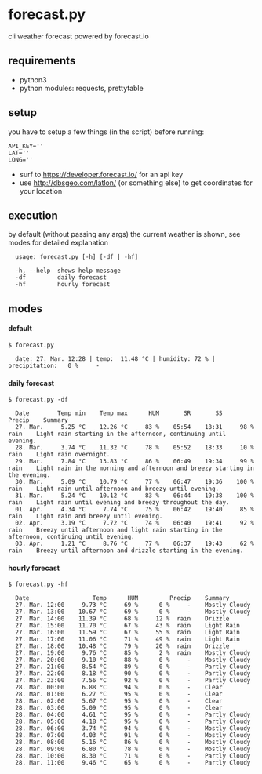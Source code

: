 # forecast.py
cli weather forecast powered by forecast.io

## requirements
- python3
- python modules: requests, prettytable 

## setup
you have to setup a few things (in the script) before running:
```
API_KEY='' 
LAT=''
LONG=''
```
- surf to https://developer.forecast.io/ for an api key
- use http://dbsgeo.com/latlon/ (or something else) to get coordinates for your location

## execution
by default (without passing any args) the current weather is shown, see modes for detailed explanation
```
  usage: forecast.py [-h] [-df | -hf]
  
  -h, --help  shows help message
  -df         daily forecast
  -hf         hourly forecast
```

## modes
#### default
```
$ forecast.py

  date: 27. Mar. 12:28 | temp:  11.48 °C | humidity: 72 % | precipitation:   0 %     -
```

#### daily forecast
```
$ forecast.py -df

  Date        Temp min    Temp max      HUM       SR       SS         Precip    Summary
  27. Mar.     5.25 °C    12.26 °C     83 %    05:54    18:31     98 %  rain    Light rain starting in the afternoon, continuing until evening.
  28. Mar.     3.74 °C    11.32 °C     78 %    05:52    18:33     10 %  rain    Light rain overnight.
  29. Mar.     7.84 °C    13.83 °C     86 %    06:49    19:34     99 %  rain    Light rain in the morning and afternoon and breezy starting in the evening.
  30. Mar.     5.09 °C    10.79 °C     77 %    06:47    19:36    100 %  rain    Light rain until afternoon and breezy until evening.
  31. Mar.     5.24 °C    10.12 °C     83 %    06:44    19:38    100 %  rain    Light rain until evening and breezy throughout the day.
  01. Apr.     4.34 °C     7.74 °C     75 %    06:42    19:40     85 %  rain    Light rain and breezy until evening.
  02. Apr.     3.19 °C     7.72 °C     74 %    06:40    19:41     92 %  rain    Breezy until afternoon and light rain starting in the afternoon, continuing until evening.
  03. Apr.     1.21 °C     8.76 °C     77 %    06:37    19:43     62 %  rain    Breezy until afternoon and drizzle starting in the evening.
```

#### hourly forecast
```
$ forecast.py -hf

  Date                  Temp      HUM         Precip    Summary
  27. Mar. 12:00     9.73 °C     69 %      0 %     -    Mostly Cloudy
  27. Mar. 13:00    10.67 °C     69 %      0 %     -    Mostly Cloudy
  27. Mar. 14:00    11.39 °C     68 %     12 %  rain    Drizzle
  27. Mar. 15:00    11.70 °C     67 %     43 %  rain    Light Rain
  27. Mar. 16:00    11.59 °C     67 %     55 %  rain    Light Rain
  27. Mar. 17:00    11.06 °C     71 %     49 %  rain    Light Rain
  27. Mar. 18:00    10.48 °C     79 %     20 %  rain    Drizzle
  27. Mar. 19:00     9.76 °C     85 %      2 %  rain    Mostly Cloudy
  27. Mar. 20:00     9.10 °C     88 %      0 %     -    Mostly Cloudy
  27. Mar. 21:00     8.54 °C     89 %      0 %     -    Partly Cloudy
  27. Mar. 22:00     8.18 °C     90 %      0 %     -    Partly Cloudy
  27. Mar. 23:00     7.56 °C     92 %      0 %     -    Partly Cloudy
  28. Mar. 00:00     6.88 °C     94 %      0 %     -    Clear
  28. Mar. 01:00     6.27 °C     95 %      0 %     -    Clear
  28. Mar. 02:00     5.67 °C     95 %      0 %     -    Clear
  28. Mar. 03:00     5.09 °C     95 %      0 %     -    Clear
  28. Mar. 04:00     4.61 °C     95 %      0 %     -    Partly Cloudy
  28. Mar. 05:00     4.18 °C     95 %      0 %     -    Partly Cloudy
  28. Mar. 06:00     3.74 °C     94 %      0 %     -    Mostly Cloudy
  28. Mar. 07:00     4.03 °C     91 %      0 %     -    Mostly Cloudy
  28. Mar. 08:00     5.16 °C     86 %      0 %     -    Mostly Cloudy
  28. Mar. 09:00     6.80 °C     78 %      0 %     -    Mostly Cloudy
  28. Mar. 10:00     8.30 °C     71 %      0 %     -    Partly Cloudy
  28. Mar. 11:00     9.46 °C     65 %      0 %     -    Partly Cloudy
```
